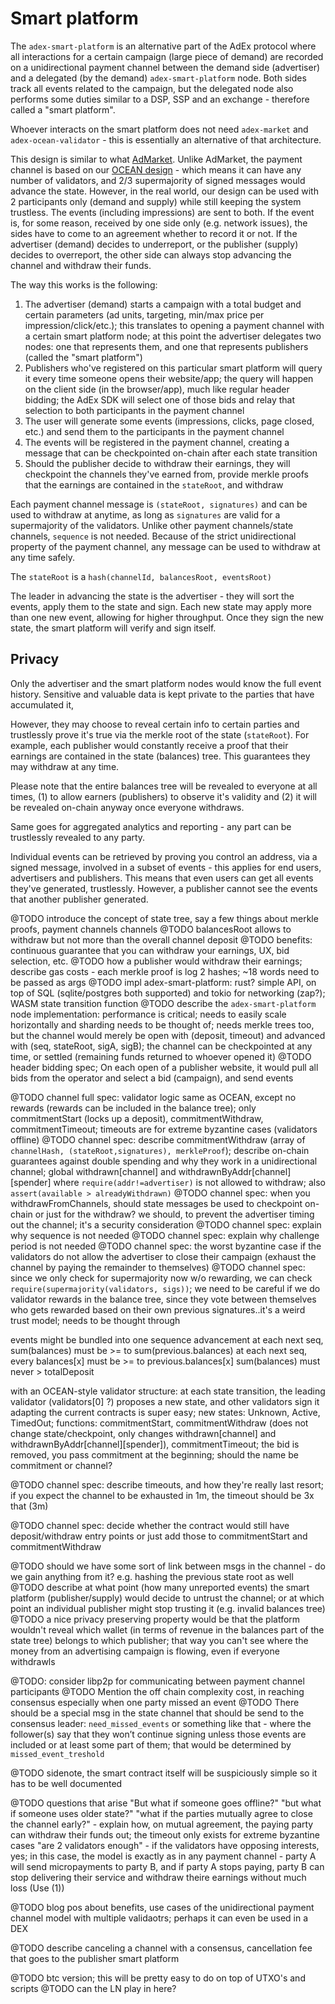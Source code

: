 # Smart platform

The `adex-smart-platform` is an alternative part of the AdEx protocol where all interactions for a certain campaign (large piece of demand) are recorded on a unidirectional payment channel between the demand side (advertiser) and a delegated (by the demand) `adex-smart-platform` node. Both sides track all events related to the campaign, but the delegated node also performs some duties similar to a DSP, SSP and an exchange - therefore called a "smart platform".

Whoever interacts on the smart platform does not need `adex-market` and `adex-ocean-validator` - this is essentially an alternative of that architecture.

This design is similar to what [AdMarket](https://github.com/adchain/admarket). Unlike AdMarket, the payment channel is based on our [OCEAN design](/OCEAN.md) - which means it can have any number of validators, and 2/3 supermajority of signed messages would advance the state. However, in the real world, our design can be used with 2 participants only (demand and supply) while still keeping the system trustless. The events (including impressions) are sent to both. If the event is, for some reason, received by one side only (e.g. network issues), the sides have to come to an agreement whether to record it or not. If the advertiser (demand) decides to underreport, or the publisher (supply) decides to overreport, the other side can always stop advancing the channel and withdraw their funds.

The way this works is the following:

1. The advertiser (demand) starts a campaign with a total budget and certain parameters (ad units, targeting, min/max price per impression/click/etc.); this translates to opening a payment channel with a certain smart platform node; at this point the advertiser delegates two nodes: one that represents them, and one that represents publishers (called the "smart platform")
2. Publishers who've registered on this particular smart platform will query it every time someone opens their website/app; the query will happen on the client side (in the browser/app), much like regular header bidding; the AdEx SDK will select one of those bids and relay that selection to both participants in the payment channel
3. The user will generate some events (impressions, clicks, page closed, etc.) and send them to the participants in the payment channel
4. The events will be registered in the payment channel, creating a message that can be checkpointed on-chain after each state transition
5. Should the publisher decide to withdraw their earnings, they will checkpoint the channels they've earned from, provide merkle proofs that the earnings are contained in the `stateRoot`, and withdraw


Each payment channel message is `(stateRoot, signatures)` and can be used to withdraw at anytime, as long as `signatures` are valid for a supermajority of the validators. Unlike other payment channels/state channels, `sequence` is not needed. Because of the strict unidirectional property of the payment channel, any message can be used to withdraw at any time safely.

The `stateRoot` is a `hash(channelId, balancesRoot, eventsRoot)`

The leader in advancing the state is the advertiser - they will sort the events, apply them to the state and sign. Each new state may apply more than one new event, allowing for higher throughput. Once they sign the new state, the smart platform will verify and sign itself.

## Privacy

Only the advertiser and the smart platform nodes would know the full event history. Sensitive and valuable data is kept private to the parties that have accumulated it, 

However, they may choose to reveal certain info to certain parties and trustlessly prove it's true via the merkle root of the state (`stateRoot`). For example, each publisher would constantly receive a proof that their earnings are contained in the state (balances) tree. This guarantees they may withdraw at any time.

Please note that the entire balances tree will be revealed to everyone at all times, (1) to allow earners (publishers) to observe it's validity and (2) it will be revealed on-chain anyway once everyone withdraws.

Same goes for aggregated analytics and reporting - any part can be trustlessly revealed to any party.

Individual events can be retrieved by proving you control an address, via a signed message, involved in a subset of events - this applies for end users, advertisers and publishers. This means that even users can get all events they've generated, trustlessly. However, a publisher cannot see the events that another publisher generated.


@TODO introduce the concept of state tree, say a few things about merkle proofs, payment channels channels
@TODO balancesRoot allows to withdraw but not more than the overall channel deposit
@TODO benefits: continuous guarantee that you can withdraw your earnings, UX, bid selection, etc.
@TODO how a publisher would withdraw their earnings; describe gas costs - each merkle proof is log 2 hashes; ~18 words need to be passed as args
@TODO impl adex-smart-platform: rust? simple API, on top of SQL (sqlite/postgres both supported) and tokio for networking (zap?); WASM state transition function
@TODO describe the `adex-smart-platform` node implementation: performance is critical;  needs to easily scale horizontally and sharding needs to be thought of; needs merkle trees too, but the channel would merely be open with (deposit, timeout) and advanced with (seq, stateRoot, sigA, sigB); the channel can be checkpointed at any time, or settled (remaining funds returned to whoever opened it)
@TODO header bidding spec; On each open of a publisher website, it would pull all bids from the operator and select a bid (campaign), and send events

@TODO channel full spec: validator logic same as OCEAN, except no rewards (rewards can be included in the balance tree); only commitmentStart (locks up a deposit), commitmentWithdraw, commitmentTimeout; timeouts are for extreme byzantine cases (validators offline)
@TODO channel spec: describe commitmentWithdraw (array of `channelHash, (stateRoot,signatures), merkleProof`); describe on-chain guarantees against double spending and why they work in a unidirectional channel; global withdrawn[channel] and withdrawnByAddr[channel][spender] where `require(addr!=advertiser)` is not allowed to withdraw; also `assert(available > alreadyWithdrawn)`
@TODO channel spec: when you withdrawFromChannels, should state messages be used to checkpoint on-chain or just for the withdraw? we should, to prevent the advertiser timing out the channel; it's a security consideration
@TODO channel spec: explain why sequence is not needed
@TODO channel spec: explain why challenge period is not needed
@TODO channel spec: the worst byzantine case if the validators do not allow the advertiser to close their campaign (exhaust the channel by paying the remainder to themselves)
@TODO channel spec: since we only check for supermajority now w/o rewarding, we can check `require(supermajority(validators, sigs))`; we need to be careful if we do validator rewards in the balance tree, since they vote between themselves who gets rewarded based on their own previous signatures..it's a weird trust model; needs to be thought through

events might be bundled into one sequence advancement
at each next seq, sum(balances) must be >= to sum(previous.balances)
at each next seq, every balances[x] must be >= to previous.balances[x]
sum(balances) must never > totalDeposit

with an OCEAN-style validator structure:
at each state transition, the leading validator (validators[0] ?) proposes a new state, and other validators sign it 
adapting the current contracts is super easy; new states: Unknown, Active, TimedOut; functions: commitmentStart, commitmentWithdraw (does not change state/checkpoint, only changes withdrawn[channel] and withdrawnByAddr[channel][spender]), commitmentTimeout; the bid is removed, you pass commitment at the beginning; should the name be commitment<something> or channel<something>?

@TODO channel spec: describe timeouts, and how they're really last resort; if you expect the channel to be exhausted in 1m, the timeout should be 3x that (3m)

@TODO channel spec: decide whether the contract would still have deposit/withdraw entry points or just add those to commitmentStart and commitmentWithdraw

@TODO should we have some sort of link between msgs in the channel - do we gain anything from it? e.g. hashing the previous state root as well
@TODO describe at what point (how many unreported events) the smart platform (publisher/supply) would decide to untrust the channel; or at which point an individual publisher might stop trusting it (e.g. invalid balances tree)
@TODO a nice privacy preserving property would be that the platform wouldn't reveal which wallet (in terms of revenue in the balances part of the state tree) belongs to which publisher; that way you can't see where the money from an advertising campaign is flowing, even if everyone withdrawls

@TODO: consider libp2p for communicating between payment channel participants
@TODO Mention the off chain complexity cost, in reaching consensus especially when one party missed an event
@TODO There should be a special msg in the state channel that should be send to the consensus leader: `need_missed_events` or something like that - where the follower(s) say that they won’t continue signing unless those events are included or at least some part of them; that would be determined by `missed_event_treshold`

@TODO sidenote, the smart contract itself will be suspiciously simple so it has to be well documented

@TODO questions that arise
"But what if someone goes offline?"
"but what if someone uses older state?"
"what if the parties mutually agree to close the channel early?" - explain how, on mutual agreement, the paying party can withdraw their funds out; the timeout only exists for extreme byzantine cases
"are 2 validators enough" - if the validators have opposing interests, yes; in this case, the model is exactly as in any payment channel - party A will send micropayments to party B, and if party A stops paying, party B can stop delivering their service and withdraw theire earnings without much loss (Use (1))

@TODO blog pos about benefits, use cases of the unidirectional payment channel model with multiple validaotrs; perhaps it can even be used in a DEX

@TODO describe canceling a channel with a consensus, cancellation fee that goes to the publisher smart platform

@TODO btc version; this will be pretty easy to do on top of UTXO's and scripts
@TODO can the LN play in here? 
